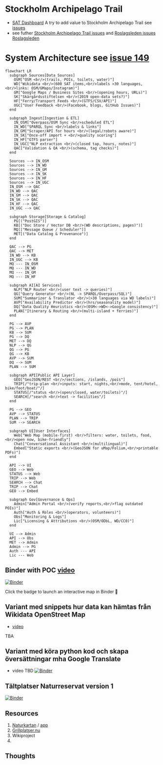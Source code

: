 # Stockholm Archipelago Trail
* [SAT Dashboard](https://raw.githack.com/salgo60/Stockholm_Archipelago_Trail/main/notebook/output/SAT_ALL_IN_ONE_142_3_dashboard_latest.html)
A try to add value to Stockholm Archipelago Trail see [issues](https://github.com/salgo60/Stockholm_Archipelago_Trail/issues?q=is%3Aissue)
* see futher [Stockholm Archipelago Trail issues](https://github.com/salgo60/Stockholm_Archipelago_Trail/issues?q=is%3Aissue) and [Roslagsleden issues Roslagsleden](https://github.com/salgo60/Roslagsleden/issues?q=is%3Aissue)

# System Architecture see [issue 149](https://github.com/salgo60/Stockholm_Archipelago_Trail/issues/149)

```mermaid
flowchart LR
  subgraph Sources[Data Sources]
    OSM["OSM <br/>(trails, POIs, toilets, water)"]
    WD["Wikidata <br/>(600 SAT items,<br/>labels >30 languages,<br/>links: OSM/GMaps/Instagram)"]
    GM["Google Maps / Business Sites <br/>(opening hours, URLs)"]
    SK["Skärgårdsstiftelsen <br/>(2019 open-data sets?)"]
    HF["Ferry/Transport Feeds <br/>(GTFS/CSV/API)"]
    UGC["User Feedback <br/>(Facebook, blogs, GitHub Issues)"]
  end

  subgraph Ingest[Ingestion & ETL]
    IN_OSM["Overpass/OSM Sync <br/>scheduled ETL"]
    IN_WD["SPARQL Sync <br/>labels & links"]
    IN_GM["Scraper/API for hours <br/>(legal/robots aware)"]
    IN_SK["Once-off import + <br/>quality scoring"]
    IN_HF["GTFS parser"]
    IN_UGC["NLP extraction <br/>(closed tap, hours, notes)"]
    QAC["Validation & QA <br/>(schema, tag checks)"]
  end

  Sources --> IN_OSM
  Sources --> IN_WD
  Sources --> IN_GM
  Sources --> IN_SK
  Sources --> IN_HF
  Sources --> IN_UGC
  IN_OSM --> QAC
  IN_WD --> QAC
  IN_GM --> QAC
  IN_SK --> QAC
  IN_HF --> QAC
  IN_UGC --> QAC

  subgraph Storage[Storage & Catalog]
    PG[("PostGIS")]
    KB[("Doc Store / Vector DB <br/>(WD descriptions, pages)")]
    MQ[["Message Queue / Scheduler"]]
    MET[("Data Catalog & Provenance")]
  end

  QAC --> PG
  QAC --> MET
  IN_WD --> KB
  IN_UGC --> KB
  MQ --- IN_OSM
  MQ --- IN_WD
  MQ --- IN_GM
  MQ --- IN_HF

  subgraph AI[AI Services]
    NLP["NLP Router <br/>(user text -> queries)"]
    QG["Query Generator <br/>(NL -> SPARQL/Overpass/SQL)"]
    SUM["Summarizer & Translator <br/>(>30 languages via WD labels)"]
    AVP["Availability Predictor <br/>(hrs/seasonality model)"]
    DQ["Data Quality Heuristics <br/>(OSM<->WD<->Google consistency)"]
    PLAN["Itinerary & Routing <br/>(multi-island + ferries)"]
  end

  PG --> AVP
  PG --> PLAN
  KB --> SUM
  PG --> DQ
  MET --> DQ
  NLP --> QG
  QG --> PG
  QG --> KB
  AVP --> SUM
  DQ --> SUM
  PLAN --> SUM

  subgraph API[Public API Layer]
    GEO["GeoJSON/REST <br/>/sections, /islands, /pois"]
    TRIP[/"trip-plan <br/>inputs: start, nights,<br/>mode, tent/hotel, bike/foot/boat/"/]
    STATUS[/"status <br/>(open/closed, water/toilets)"/]
    SEARCH[/"search <br/>text -> facilities"/]
  end

  PG --> GEO
  AVP --> STATUS
  PLAN --> TRIP
  SUM --> SEARCH

  subgraph UI[User Interfaces]
    Web["Web Map (mobile-first) <br/>filters: water, toilets, food,<br/>open now, bike-friendly"]
    Chat["Conversational Assistant <br/>(multilingual)"]
    Embed["Static exports <br/>(GeoJSON for uMap/Folium,<br/>printable PDFs)"]
  end

  API --> UI
  GEO --> Web
  STATUS --> Web
  TRIP --> Web
  SEARCH --> Chat
  TRIP --> Chat
  GEO --> Embed

  subgraph Gov[Governance & Ops]
    Admin["Admin Portal <br/>(verify reports,<br/>flag outdated POIs)"]
    Auth["Auth & Roles <br/>(operators, volunteers)"]
    Obs["Monitoring & Logs"]
    Lic["Licensing & Attributions <br/>(OSM/ODbL, WD/CC0)"]
  end

  UI --> Admin
  API --> Obs
  MET --> Admin
  Admin --> PG
  Auth --- API
  Lic --- Web

```

## Binder with POC [video](https://youtu.be/bepljHYFqp4)

[![Binder](https://mybinder.org/badge_logo.svg)](https://mybinder.org/v2/gh/salgo60/Stockholm_Archipelago_Trail/HEAD?filepath=notebook/stockholm_archipelago_trail_map_poc.ipynb)

Click the badge to launch an interactive map in Binder 🚀

## Variant med snippets hur data kan hämtas från Wikidata OpenStreet Map
* [video](https://youtu.be/D02QFoozRvI)

TBA

## Variant med köra python kod och skapa översättningar mha Google Translate
* video TBD
[![Binder](https://mybinder.org/badge_logo.svg)](https://mybinder.org/v2/gh/salgo60/Stockholm_Archipelago_Trail/main?filepath=Notebook/Show%20case%20Stockholm%20Archipelago%20Trail%20showcase%202.ipynb)

## Tältplatser Naturreservat version 1 
[![Binder](https://mybinder.org/badge_logo.svg)](https://mybinder.org/v2/gh/salgo60/Stockholm_Archipelago_Trail/HEAD?filepath=notebook%2FCampingplatser%20och%20Naturreservat%20v1.ipynb)
## Resources
1) [Naturkartan](https://www.naturkartan.se/sv/) / [app](https://apps.apple.com/se/app/naturkartan/id1223011883)
2) [Grillplatser.nu](https://grillplatser.nu/Karta/Kommun/Stockholm)
2) Wikiproject
3) 
## Thoughts
